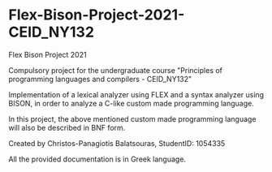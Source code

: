 # Flex-Bison-Project-2021-CEID_NY132
Flex Bison Project 2021

Compulsory project for the undergraduate course "Principles of programming languages and compilers - CEID_NY132"

Implementation of a lexical analyzer using FLEX and a syntax analyzer using BISON, in order to analyze a C-like custom made programming language.

In this project, the above mentioned custom made programming language will also be described in BNF form.

Created by Christos-Panagiotis Balatsouras, StudentID: 1054335

All the provided documentation is in Greek language.
